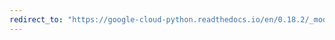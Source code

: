 ```yaml
---
redirect_to: "https://google-cloud-python.readthedocs.io/en/0.18.2/_modules/gcloud/dns/zone.html"
---
```

